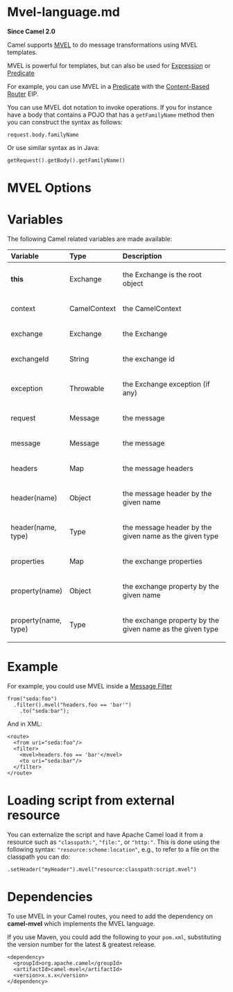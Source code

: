 # Mvel-language.md

**Since Camel 2.0**

Camel supports [MVEL](http://mvel.documentnode.com/) to do message
transformations using MVEL templates.

MVEL is powerful for templates, but can also be used for
[Expression](#manual::expression.adoc) or
[Predicate](#manual::predicate.adoc)

For example, you can use MVEL in a [Predicate](#manual::predicate.adoc)
with the [Content-Based Router](#eips:choice-eip.adoc) EIP.

You can use MVEL dot notation to invoke operations. If you for instance
have a body that contains a POJO that has a `getFamilyName` method then
you can construct the syntax as follows:

    request.body.familyName

Or use similar syntax as in Java:

    getRequest().getBody().getFamilyName()

# MVEL Options

# Variables

The following Camel related variables are made available:

<table>
<colgroup>
<col style="width: 10%" />
<col style="width: 10%" />
<col style="width: 79%" />
</colgroup>
<thead>
<tr>
<th style="text-align: left;">Variable</th>
<th style="text-align: left;">Type</th>
<th style="text-align: left;">Description</th>
</tr>
</thead>
<tbody>
<tr>
<td style="text-align: left;"><p><strong>this</strong></p></td>
<td style="text-align: left;"><p>Exchange</p></td>
<td style="text-align: left;"><p>the Exchange is the root
object</p></td>
</tr>
<tr>
<td style="text-align: left;"><p>context</p></td>
<td style="text-align: left;"><p>CamelContext</p></td>
<td style="text-align: left;"><p>the CamelContext</p></td>
</tr>
<tr>
<td style="text-align: left;"><p>exchange</p></td>
<td style="text-align: left;"><p>Exchange</p></td>
<td style="text-align: left;"><p>the Exchange</p></td>
</tr>
<tr>
<td style="text-align: left;"><p>exchangeId</p></td>
<td style="text-align: left;"><p>String</p></td>
<td style="text-align: left;"><p>the exchange id</p></td>
</tr>
<tr>
<td style="text-align: left;"><p>exception</p></td>
<td style="text-align: left;"><p>Throwable</p></td>
<td style="text-align: left;"><p>the Exchange exception (if
any)</p></td>
</tr>
<tr>
<td style="text-align: left;"><p>request</p></td>
<td style="text-align: left;"><p>Message</p></td>
<td style="text-align: left;"><p>the message</p></td>
</tr>
<tr>
<td style="text-align: left;"><p>message</p></td>
<td style="text-align: left;"><p>Message</p></td>
<td style="text-align: left;"><p>the message</p></td>
</tr>
<tr>
<td style="text-align: left;"><p>headers</p></td>
<td style="text-align: left;"><p>Map</p></td>
<td style="text-align: left;"><p>the message headers</p></td>
</tr>
<tr>
<td style="text-align: left;"><p>header(name)</p></td>
<td style="text-align: left;"><p>Object</p></td>
<td style="text-align: left;"><p>the message header by the given
name</p></td>
</tr>
<tr>
<td style="text-align: left;"><p>header(name, type)</p></td>
<td style="text-align: left;"><p>Type</p></td>
<td style="text-align: left;"><p>the message header by the given name as
the given type</p></td>
</tr>
<tr>
<td style="text-align: left;"><p>properties</p></td>
<td style="text-align: left;"><p>Map</p></td>
<td style="text-align: left;"><p>the exchange properties</p></td>
</tr>
<tr>
<td style="text-align: left;"><p>property(name)</p></td>
<td style="text-align: left;"><p>Object</p></td>
<td style="text-align: left;"><p>the exchange property by the given
name</p></td>
</tr>
<tr>
<td style="text-align: left;"><p>property(name, type)</p></td>
<td style="text-align: left;"><p>Type</p></td>
<td style="text-align: left;"><p>the exchange property by the given name
as the given type</p></td>
</tr>
</tbody>
</table>

# Example

For example, you could use MVEL inside a [Message
Filter](#eips:filter-eip.adoc)

    from("seda:foo")
      .filter().mvel("headers.foo == 'bar'")
        .to("seda:bar");

And in XML:

    <route>
      <from uri="seda:foo"/>
      <filter>
        <mvel>headers.foo == 'bar'</mvel>
        <to uri="seda:bar"/>
      </filter>
    </route>

# Loading script from external resource

You can externalize the script and have Apache Camel load it from a
resource such as `"classpath:"`, `"file:"`, or `"http:"`. This is done
using the following syntax: `"resource:scheme:location"`, e.g., to refer
to a file on the classpath you can do:

    .setHeader("myHeader").mvel("resource:classpath:script.mvel")

# Dependencies

To use MVEL in your Camel routes, you need to add the dependency on
**camel-mvel** which implements the MVEL language.

If you use Maven, you could add the following to your `pom.xml`,
substituting the version number for the latest \& greatest release.

    <dependency>
      <groupId>org.apache.camel</groupId>
      <artifactId>camel-mvel</artifactId>
      <version>x.x.x</version>
    </dependency>
